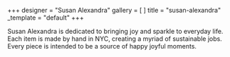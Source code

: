 +++
designer = "Susan Alexandra"
gallery = [ ]
title = "susan-alexandra"
_template = "default"
+++

Susan Alexandra is dedicated to bringing joy and sparkle to everyday life. Each item is made by hand in NYC, creating a myriad of sustainable jobs. Every piece is intended to be a source of happy joyful moments.
